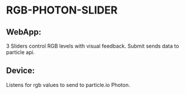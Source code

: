 # RGB-PHOTON-SLIDER

## WebApp:
3 Sliders control RGB levels with visual feedback. Submit sends data to particle api.

## Device:
Listens for rgb values to send to particle.io Photon.
